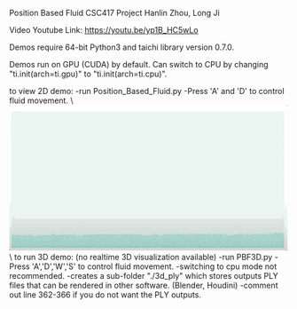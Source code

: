 Position Based Fluid
CSC417 Project
Hanlin Zhou, Long Ji

Video Youtube Link: https://youtu.be/yp1B_HC5wLo

Demos require 64-bit Python3 and taichi library version 0.7.0.

Demos run on GPU (CUDA) by default. 
Can switch to CPU by changing "ti.init(arch=ti.gpu)" to "ti.init(arch=ti.cpu)".

to view 2D demo:
-run Position_Based_Fluid.py
-Press 'A' and 'D' to control fluid movement.
\\
![](2d-demo.gif)
\\
to run 3D demo: (no realtime 3D visualization available)
-run PBF3D.py
-Press 'A','D','W','S' to control fluid movement.
-switching to cpu mode not recommended.
-creates a sub-folder "./3d_ply" which stores outputs PLY files that can be rendered in other software. (Blender, Houdini)
-comment out line 362-366 if you do not want the PLY outputs.
